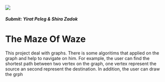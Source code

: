![](https://infocurse.com/wp-content/uploads/2015/12/Waze.jpg)
##### Submit: Yirat Peleg & Shira Zadok

# The Maze Of Waze
This project deal with graphs. There is some algoritims that applied on the graph and help to navigate on him.
For example, the user can find the shortest path between two vertex on the graph, one vertex represent the source an second represent the destination.
In addition, the user can draw the grph


